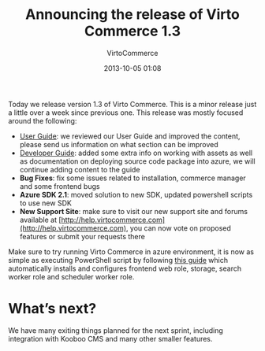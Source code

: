 ﻿---
author: VirtoCommerce
category: release
date: 2013-10-05 01:08
excerpt: Today we release version 1.3 of Virto Commerce. This is a minor release just a little over a week since previous one.
permalink: blog/announcing-the-release-of-virtocommerce-1-3
tags: [announcements]
title: "Announcing the release of Virto Commerce 1.3"
---
Today we release version 1.3 of Virto Commerce. This is a minor release just a little over a week since previous one. This release was mostly focused around the following:

* [User Guide](docs/old-versions/vc113userguide): we reviewed our User Guide and improved the content, please send us information on what section can be improved
* [Developer Guide](docs/old-versions/vc113devguide): added some extra info on working with assets as well as documentation on deploying source code package into azure, we will continue adding content to the guide
* **Bug Fixes**: fix some issues related to installation, commerce manager and some frontend bugs
* **Azure SDK 2.1**: moved solution to new SDK, updated powershell scripts to use new SDK
* **New Support Site**: make sure to visit our new support site and forums available at [http://help.virtocommerce.com](http://help.virtocommerce.com), you can now vote on proposed features or submit your requests there

Make sure to try running Virto Commerce in azure environment, it is now as simple as executing PowerShell script by following [this guide](docs/old-versions/vc113devguide/development-environment/source-code-azure-deployment) which automatically installs and configures frontend web role, storage, search worker role and scheduler worker role.

# What’s next?

We have many exiting things planned for the next sprint, including integration with Kooboo CMS and many other smaller features.